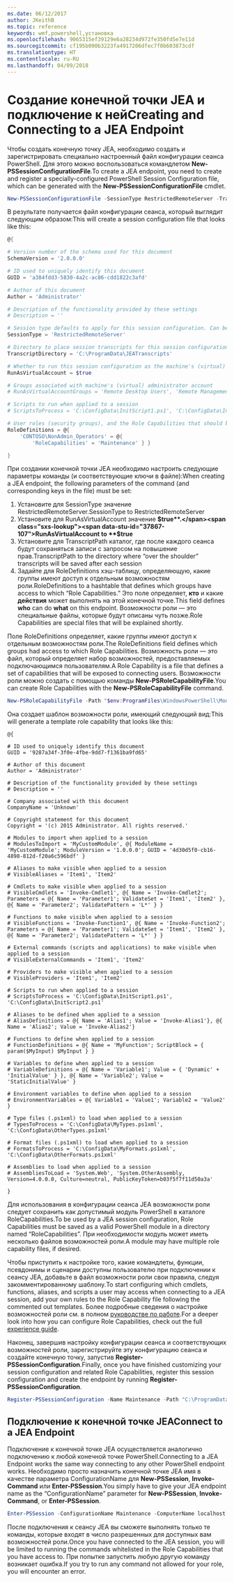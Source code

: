 ```yaml
---
ms.date: 06/12/2017
author: JKeithB
ms.topic: reference
keywords: wmf,powershell,установка
ms.openlocfilehash: 9065315ef39129e6a28234d972fe350fd5e7e11d
ms.sourcegitcommit: cf195b090b3223fa4917206dfec7f0b603873cdf
ms.translationtype: HT
ms.contentlocale: ru-RU
ms.lasthandoff: 04/09/2018
---
```

# <a name="creating-and-connecting-to-a-jea-endpoint"></a><span data-ttu-id="37867-102">Создание конечной точки JEA и подключение к ней</span><span class="sxs-lookup"><span data-stu-id="37867-102">Creating and Connecting to a JEA Endpoint</span></span>
<span data-ttu-id="37867-103">Чтобы создать конечную точку JEA, необходимо создать и зарегистрировать специально настроенный файл конфигурации сеанса PowerShell. Для этого можно воспользоваться командлетом **New-PSSessionConfigurationFile**.</span><span class="sxs-lookup"><span data-stu-id="37867-103">To create a JEA endpoint, you need to create and register a specially-configured PowerShell Session Configuration file, which can be generated with the **New-PSSessionConfigurationFile** cmdlet.</span></span>

```powershell
New-PSSessionConfigurationFile -SessionType RestrictedRemoteServer -TranscriptDirectory "C:\ProgramData\JEATranscripts" -RunAsVirtualAccount -RoleDefinitions @{ 'CONTOSO\NonAdmin_Operators' = @{ RoleCapabilities = 'Maintenance' }} -Path "$env:ProgramData\JEAConfiguration\Demo.pssc"
```

<span data-ttu-id="37867-104">В результате получается файл конфигурации сеанса, который выглядит следующим образом:</span><span class="sxs-lookup"><span data-stu-id="37867-104">This will create a session configuration file that looks like this:</span></span>
```powershell
@{

# Version number of the schema used for this document
SchemaVersion = '2.0.0.0'

# ID used to uniquely identify this document
GUID = 'a384fdd3-5830-4a2c-ac86-cdd1822c3afd'

# Author of this document
Author = 'Administrator'

# Description of the functionality provided by these settings
# Description = ''

# Session type defaults to apply for this session configuration. Can be 'RestrictedRemoteServer' (recommended), 'Empty', or 'Default'
SessionType = 'RestrictedRemoteServer'

# Directory to place session transcripts for this session configuration
TranscriptDirectory = 'C:\ProgramData\JEATranscripts'

# Whether to run this session configuration as the machine's (virtual) administrator account
RunAsVirtualAccount = $true

# Groups associated with machine's (virtual) administrator account
# RunAsVirtualAccountGroups = 'Remote Desktop Users', 'Remote Management Users'

# Scripts to run when applied to a session
# ScriptsToProcess = 'C:\ConfigData\InitScript1.ps1', 'C:\ConfigData\InitScript2.ps1'

# User roles (security groups), and the Role Capabilities that should be applied to them when applied to a session
RoleDefinitions = @{
    'CONTOSO\NonAdmin_Operators' = @{
        'RoleCapabilities' = 'Maintenance' } }

}
```
<span data-ttu-id="37867-105">При создании конечной точки JEA необходимо настроить следующие параметры команды (и соответствующие ключи в файле):</span><span class="sxs-lookup"><span data-stu-id="37867-105">When creating a JEA endpoint, the following parameters of the command (and corresponding keys in the file) must be set:</span></span>
1.  <span data-ttu-id="37867-106">Установите для SessionType значение RestrictedRemoteServer.</span><span class="sxs-lookup"><span data-stu-id="37867-106">SessionType to RestrictedRemoteServer</span></span>
2.  <span data-ttu-id="37867-107">Установите для RunAsVirtualAccount значение **$true**.</span><span class="sxs-lookup"><span data-stu-id="37867-107">RunAsVirtualAccount to **$true**</span></span>
3.  <span data-ttu-id="37867-108">Установите для TranscriptPath каталог, где после каждого сеанса будут сохраняться записи с запросом на повышение прав.</span><span class="sxs-lookup"><span data-stu-id="37867-108">TranscriptPath to the directory where “over the shoulder” transcripts will be saved after each session</span></span>
4.  <span data-ttu-id="37867-109">Задайте для RoleDefinitions хэш-таблицу, определяющую, какие группы имеют доступ к отдельным возможностям роли.</span><span class="sxs-lookup"><span data-stu-id="37867-109">RoleDefinitions to a hashtable that defines which groups have access to which “Role Capabilities.”</span></span>  <span data-ttu-id="37867-110">Это поле определяет, **кто** и какие **действия** может выполнять на этой конечной точке.</span><span class="sxs-lookup"><span data-stu-id="37867-110">This field defines **who** can do **what** on this endpoint.</span></span>   <span data-ttu-id="37867-111">Возможности роли — это специальные файлы, которые будут описаны чуть позже.</span><span class="sxs-lookup"><span data-stu-id="37867-111">Role Capabilities are special files that will be explained shortly.</span></span>


<span data-ttu-id="37867-112">Поле RoleDefinitions определяет, какие группы имеют доступ к отдельным возможностям роли.</span><span class="sxs-lookup"><span data-stu-id="37867-112">The RoleDefinitions field defines which groups had access to which Role Capabilities.</span></span>  <span data-ttu-id="37867-113">Возможность роли — это файл, который определяет набор возможностей, предоставляемых подключающимся пользователям.</span><span class="sxs-lookup"><span data-stu-id="37867-113">A Role Capability is a file that defines a set of capabilities that will be exposed to connecting users.</span></span>  <span data-ttu-id="37867-114">Возможности роли можно создать с помощью команды **New-PSRoleCapabilityFile**.</span><span class="sxs-lookup"><span data-stu-id="37867-114">You can create Role Capabilities with the **New-PSRoleCapabilityFile** command.</span></span>

```powershell
New-PSRoleCapabilityFile -Path "$env:ProgramFiles\WindowsPowerShell\Modules\DemoModule\RoleCapabilities\Maintenance.psrc"
```

<span data-ttu-id="37867-115">Она создает шаблон возможности роли, имеющий следующий вид:</span><span class="sxs-lookup"><span data-stu-id="37867-115">This will generate a template role capability that looks like this:</span></span>
```
@{

# ID used to uniquely identify this document
GUID = '9287a34f-3f0e-4fbe-9dd7-f1361ba9fd65'

# Author of this document
Author = 'Administrator'

# Description of the functionality provided by these settings
# Description = ''

# Company associated with this document
CompanyName = 'Unknown'

# Copyright statement for this document
Copyright = '(c) 2015 Administrator. All rights reserved.'

# Modules to import when applied to a session
# ModulesToImport = 'MyCustomModule', @{ ModuleName = 'MyCustomModule'; ModuleVersion = '1.0.0.0'; GUID = '4d30d5f0-cb16-4898-812d-f20a6c596bdf' }

# Aliases to make visible when applied to a session
# VisibleAliases = 'Item1', 'Item2'

# Cmdlets to make visible when applied to a session
# VisibleCmdlets = 'Invoke-Cmdlet1', @{ Name = 'Invoke-Cmdlet2'; Parameters = @{ Name = 'Parameter1'; ValidateSet = 'Item1', 'Item2' }, @{ Name = 'Parameter2'; ValidatePattern = 'L*' } }

# Functions to make visible when applied to a session
# VisibleFunctions = 'Invoke-Function1', @{ Name = 'Invoke-Function2'; Parameters = @{ Name = 'Parameter1'; ValidateSet = 'Item1', 'Item2' }, @{ Name = 'Parameter2'; ValidatePattern = 'L*' } }

# External commands (scripts and applications) to make visible when applied to a session
# VisibleExternalCommands = 'Item1', 'Item2'

# Providers to make visible when applied to a session
# VisibleProviders = 'Item1', 'Item2'

# Scripts to run when applied to a session
# ScriptsToProcess = 'C:\ConfigData\InitScript1.ps1', 'C:\ConfigData\InitScript2.ps1'

# Aliases to be defined when applied to a session
# AliasDefinitions = @{ Name = 'Alias1'; Value = 'Invoke-Alias1'}, @{ Name = 'Alias2'; Value = 'Invoke-Alias2'}

# Functions to define when applied to a session
# FunctionDefinitions = @{ Name = 'MyFunction'; ScriptBlock = { param($MyInput) $MyInput } }

# Variables to define when applied to a session
# VariableDefinitions = @{ Name = 'Variable1'; Value = { 'Dynamic' + 'InitialValue' } }, @{ Name = 'Variable2'; Value = 'StaticInitialValue' }

# Environment variables to define when applied to a session
# EnvironmentVariables = @{ Variable1 = 'Value1'; Variable2 = 'Value2' }

# Type files (.ps1xml) to load when applied to a session
# TypesToProcess = 'C:\ConfigData\MyTypes.ps1xml', 'C:\ConfigData\OtherTypes.ps1xml'

# Format files (.ps1xml) to load when applied to a session
# FormatsToProcess = 'C:\ConfigData\MyFormats.ps1xml', 'C:\ConfigData\OtherFormats.ps1xml'

# Assemblies to load when applied to a session
# AssembliesToLoad = 'System.Web', 'System.OtherAssembly, Version=4.0.0.0, Culture=neutral, PublicKeyToken=b03f5f7f11d50a3a'

}

```
<span data-ttu-id="37867-116">Для использования в конфигурации сеанса JEA возможности роли следует сохранить как допустимый модуль PowerShell в каталоге RoleCapabilities.</span><span class="sxs-lookup"><span data-stu-id="37867-116">To be used by a JEA session configuration, Role Capabilities must be saved as a valid PowerShell module in a directory named “RoleCapabilities”.</span></span> <span data-ttu-id="37867-117">При необходимости модуль может иметь несколько файлов возможностей роли.</span><span class="sxs-lookup"><span data-stu-id="37867-117">A module may have multiple role capability files, if desired.</span></span>

<span data-ttu-id="37867-118">Чтобы приступить к настройке того, какие командлеты, функции, псевдонимы и сценарии доступны пользователю при подключении к сеансу JEA, добавьте в файл возможности роли свои правила, следуя закомментированному шаблону.</span><span class="sxs-lookup"><span data-stu-id="37867-118">To start configuring which cmdlets, functions, aliases, and scripts a user may access when connecting to a JEA session, add your own rules to the Role Capability file following the commented out templates.</span></span> <span data-ttu-id="37867-119">Более подробные сведения о настройке возможностей роли см. в полном [руководстве по работе](http://aka.ms/JEA).</span><span class="sxs-lookup"><span data-stu-id="37867-119">For a deeper look into how you can configure Role Capabilities, check out the full [experience guide](http://aka.ms/JEA).</span></span>

<span data-ttu-id="37867-120">Наконец, завершив настройку конфигурации сеанса и соответствующих возможностей роли, зарегистрируйте эту конфигурацию сеанса и создайте конечную точку, запустив **Register-PSSessionConfiguration**.</span><span class="sxs-lookup"><span data-stu-id="37867-120">Finally, once you have finished customizing your session configuration and related Role Capabilities, register this session configuration and create the endpoint by running **Register-PSSessionConfiguration**.</span></span>

```powershell
Register-PSSessionConfiguration -Name Maintenance -Path "C:\ProgramData\JEAConfiguration\Demo.pssc"
```

## <a name="connect-to-a-jea-endpoint"></a><span data-ttu-id="37867-121">Подключение к конечной точке JEA</span><span class="sxs-lookup"><span data-stu-id="37867-121">Connect to a JEA Endpoint</span></span>
<span data-ttu-id="37867-122">Подключение к конечной точке JEA осуществляется аналогично подключению к любой конечной точке PowerShell.</span><span class="sxs-lookup"><span data-stu-id="37867-122">Connecting to a JEA Endpoint works the same way connecting to any other PowerShell endpoint works.</span></span>  <span data-ttu-id="37867-123">Необходимо просто назначить конечной точке JEA имя в качестве параметра ConfigurationName для **New-PSSession**, **Invoke-Command** или **Enter-PSSession**.</span><span class="sxs-lookup"><span data-stu-id="37867-123">You simply have to give your JEA endpoint name as the “ConfigurationName” parameter for **New-PSSession**, **Invoke-Command**, or **Enter-PSSession**.</span></span>

```powershell
Enter-PSSession -ConfigurationName Maintenance -ComputerName localhost
```
<span data-ttu-id="37867-124">После подключения к сеансу JEA вы сможете выполнять только те команды, которые входят в число разрешенных для доступных вам возможностей роли.</span><span class="sxs-lookup"><span data-stu-id="37867-124">Once you have connected to the JEA session, you will be limited to running the commands whitelisted in the Role Capabilities that you have access to.</span></span> <span data-ttu-id="37867-125">При попытке запустить любую другую команду возникает ошибка.</span><span class="sxs-lookup"><span data-stu-id="37867-125">If you try to run any command not allowed for your role, you will encounter an error.</span></span>